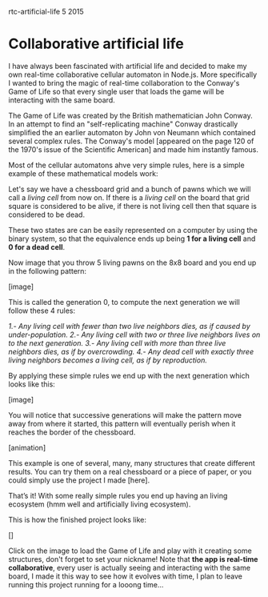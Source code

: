 <permalink>rtc-artificial-life</permalink>
<month>5</month>
<year>2015</year>

# Collaborative artificial life

I have always been fascinated with artificial life and decided to make my own real-time collaborative cellular automaton in Node.js. More specifically I wanted to bring the magic of real-time collaboration to the Conway's Game of Life so that every single user that loads the game will be interacting with the same board.

The Game of Life was created by the British mathematician John Conway. In an attempt to find an "self-replicating machine" Conway drastically simplified the an earlier automaton by John von Neumann which contained several complex rules. The Conway's model [appeared on the page 120 of the 1970's issue of the Scientific American] and made him instantly famous.

Most of the cellular automatons ahve very simple rules, here is a simple example of these mathematical models work:

Let's say we have a chessboard grid and a bunch of pawns which we will call a *living cell* from now on. If there is a *living cell* on the board that grid square is considered to be alive, if there is not living cell then that square is considered to be dead.

These two states are can be easily represented on a computer by using the binary system, so that the equivalence ends up being **1 for a living cell** and **0 for a dead cell**.

Now image that you throw 5 living pawns on the 8x8 board and you end up in the following pattern:

[image]

This is called the generation 0, to compute the next generation we will follow these 4 rules:

*1.- Any living cell with fewer than two live neighbors dies, as if caused by under-population.
2.- Any living cell with two or three live neighbors lives on to the next generation.
3.- Any living cell with more than three live neighbors dies, as if by overcrowding.
4.- Any dead cell with exactly three living neighbors becomes a living cell, as if by reproduction.*

By applying these simple rules we end up with the next generation which looks like this:

[image]

You will notice that successive generations will make the pattern move away from where it started, this pattern will eventually perish when it reaches the border of the chessboard.

[animation]

This example is one of several, many, many structures that create different results. You can try them on a real chessboard or a piece of paper, or you could simply use the project I made [here].

That’s it! With some really simple rules you end up having an living ecosystem (hmm well and artificially living ecosystem).

This is how the finished project looks like:

[]

Click on the image to load the Game of Life and play with it creating some structures, don't forget to set your nickname! Note that **the app is real-time collaborative**, every user is actually seeing and interacting with the same board, I made it this way to see how it evolves with time, I plan to leave running this project running for a looong time...